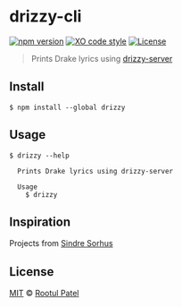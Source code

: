 # drizzy-cli

[![npm version](https://badge.fury.io/js/drizzy.svg)](https://badge.fury.io/js/drizzy)
[![XO code style](https://img.shields.io/badge/code_style-XO-5ed9c7.svg)](https://github.com/sindresorhus/xo)
[![License](https://img.shields.io/:license-mit-blue.svg)](https://rootulp.mit-license.org)

> Prints Drake lyrics using [drizzy-server](https://github.com/rootulp/drizzy-server)

## Install

```
$ npm install --global drizzy
```

## Usage

```
$ drizzy --help

  Prints Drake lyrics using drizzy-server

  Usage
    $ drizzy
```

## Inspiration

Projects from [Sindre Sorhus](https://sindresorhus.com)

## License

[MIT](https://rootulp.mit-license.org/) © [Rootul Patel](https://rootulp.com)
